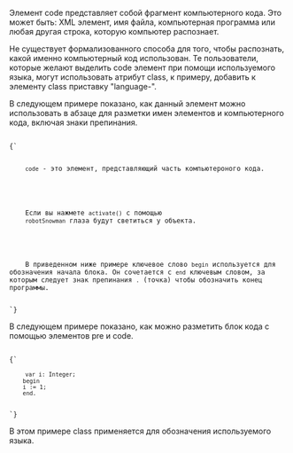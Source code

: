 <p>
	Элемент <LE>code</LE> представляет собой фрагмент компьютерного кода. Это может быть:  XML элемент, имя файла, компьютерная программа или любая другая строка, которую компьютер распознает.
</p>

<p>
	Не существует формализованного способа для того, чтобы распознать, какой именно компьютерный код использован. Те пользователи, которые желают выделить <LE>code</LE> элемент при помощи используемого языка, могут использовать атрибут <LE>class</LE>, к примеру, добавить к элементу <LE>class</LE> приставку "language-". 
</p>

<ExampleBox>

В следующем примере показано, как данный элемент можно использовать в абзаце для разметки имен элементов и компьютерного кода, включая знаки препинания.

<Code>
{`
<p>
	<code>code</code> - это элемент, представляющий часть компьютероного кода.
</p>

<p>
	Если вы нажмете <code>activate()</code> с помощью
	<code>robotSnowman</code> глаза будут светиться у объекта.
</p>

<p>
	В приведенном ниже примере ключевое слово <code>begin</code> используется для обозначения начала блока. Он сочетается с <code>end</code> ключевым словом, за которым следует знак препинания <code>.</code> (точка) чтобы обозначить конец программы.
</p>
`}
</Code>

</ExampleBox>

<ExampleBox>

В следующем примере показано, как можно разметить блок кода с помощью элементов <LE>pre</LE> и <LE>code</LE>.

<Code>
{`
<pre>
	<code class="language-pascal">var i: Integer;
	begin
  	i := 1;
	end.</code>
</pre>
`}
</Code>

В этом примере <LE>class</LE> применяется для обозначения используемого языка.

</ExampleBox>




